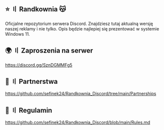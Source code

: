 ## ⭐ 〢 Randkownia 😽
Oficjalne repozytorium serwera Discord. Znajdziesz tutaj aktualną wersję naszej reklamy i nie tylko. Opis będzie najlepiej się prezentować w systemie Windows 11.

## 🌍 〢 Zaproszenia na serwer
https://discord.gg/SznDGMMFg5

## 🤝 〢 Partnerstwa
https://github.com/sefinek24/Randkownia_Discord/tree/main/Partnerships

## 📝 〢 Regulamin
https://github.com/sefinek24/Randkownia_Discord/blob/main/Rules.md